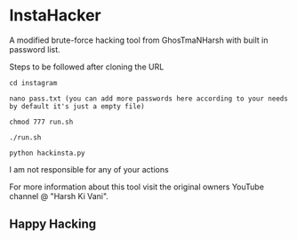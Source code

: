 # InstaHacker
A modified brute-force hacking tool from GhosTmaNHarsh with built in password list.
    
Steps to be followed after cloning the URL

    cd instagram
    
    nano pass.txt (you can add more passwords here according to your needs by default it's just a empty file)
    
    chmod 777 run.sh
    
    ./run.sh

    python hackinsta.py
    
I am not responsible for any of your actions
  
For more information about this tool visit the original owners YouTube channel @ "Harsh Ki Vani".

## Happy Hacking
